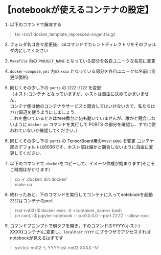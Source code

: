 # 【notebookが使えるコンテナの設定】

1. 以下のコマンドで解凍する
> tar -zxvf docker_template_repressed-anger.tar.gz  

2. フォルダ名は各々変更後、cdコマンドでカレントディレクトリをそのフォルダ内にしてください  

3. `Makefile` 内の `PROJECT_NAME` となっている部分を各自ユニークな名前に変更

4. `docker-compose.yml` 内の `xxxx` となっている部分を各自ユニークな名前に変更(2箇所)  

5. 同じくその少し下の `ports` の `ZZZZ:ZZZZ` を変更  
（ホスト:コンテナ となっていますが、ホストは自由に決めてかまいません．  
コンテナ側は他のコンテナやサービスと競合してはいけないので、私たちは`7777`周辺を使うようにしましょう．  
これを書いているときは`7000`番台に何も動いていませんが、誰かと競合しないように `docker ps` コマンドを実行して PORTS の部分を確認し、すでに使われていないか確認してください．）

6. 同じくその少し下の `ports` の TensorBoard用の`VVVV:6006` を変更
コンテナ部のデフォルトは6006です．ホスト部は誰かと競合しないように自由に変更してください．

7. 以下のコマンドで`.docker`をコピーして、イメージ作成が始まります(そこそこ時間はかかります)
> cp -r .docker/ dir/.docker/  
> make up

8. 終わったあと、下のコマンドを実行してコンテナに入ってnotebookを起動 `ZZZZ`はコンテナのport
> (ksl-nn02) \$ docker exec -it <container_name> bash  
> (in cont.) $ jupyter notebook --ip=0.0.0.0 --port ZZZZ --allow-root

9. コマンドプロンプトで別タブを開き，下のコマンドのYYYY(ホスト) XXXX(コンテナ)に変更し、`localhost:YYYY` にブラウザでアクセスすればnotebookが見えるはずです
> ssh ksl-nn02 -L YYYY:ksl-nn02:XXXX -N`  

